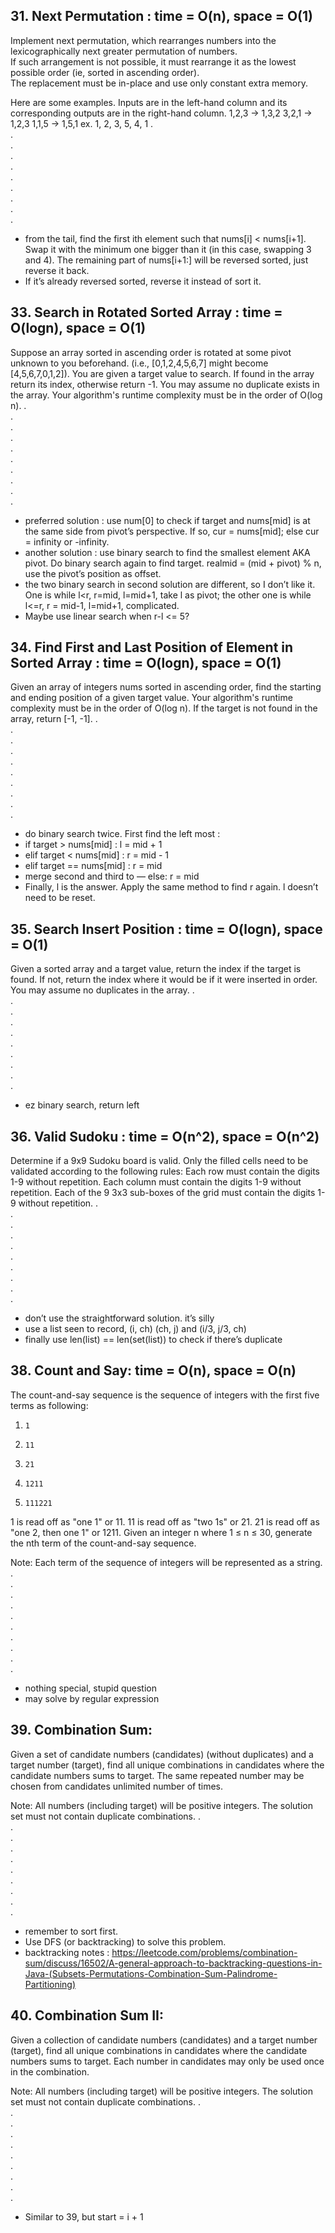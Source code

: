 ## 31. Next Permutation : time = O(n), space = O(1)

Implement next permutation, which rearranges numbers into the lexicographically next greater permutation of numbers.  
If such arrangement is not possible, it must rearrange it as the lowest possible order (ie, sorted in ascending order).  
The replacement must be in-place and use only constant extra memory.  

Here are some examples. Inputs are in the left-hand column and its corresponding outputs are in the right-hand column.
1,2,3 → 1,3,2
3,2,1 → 1,2,3
1,1,5 → 1,5,1
ex. 1, 2, 3, 5, 4, 1
.  
.  
.  
.  
.  
.  
.  
.  
.  
.  
- from the tail, find the first ith element such that nums[i] < nums[i+1]. Swap it with the minimum one bigger than it (in this case, swapping 3 and 4). The remaining part of nums[i+1:] will be reversed sorted, just reverse it back.
- If it’s already reversed sorted, reverse it instead of sort it.

## 33. Search in Rotated Sorted Array : time = O(logn), space = O(1)
Suppose an array sorted in ascending order is rotated at some pivot unknown to you beforehand.
(i.e., [0,1,2,4,5,6,7] might become [4,5,6,7,0,1,2]).
You are given a target value to search. If found in the array return its index, otherwise return -1.
You may assume no duplicate exists in the array.
Your algorithm's runtime complexity must be in the order of O(log n).
.  
.  
.  
.  
.  
.  
.  
.  
.  
.  
- preferred solution : use num[0] to check if target and nums[mid] is at the same side from pivot’s perspective. If so, cur = nums[mid]; else cur = infinity or -infinity.
- another solution : use binary search to find the smallest element AKA pivot. Do binary search again to find target. realmid = (mid + pivot) % n, use the pivot’s position as offset.
- the two binary search in second solution are different, so I don’t like it.  One is while l<r, r=mid, l=mid+1, take l as pivot; the other one is while l<=r, r = mid-1, l=mid+1, complicated.
- Maybe use linear search when r-l <= 5?

## 34. Find First and Last Position of Element in Sorted Array : time = O(logn), space = O(1)
Given an array of integers nums sorted in ascending order, find the starting and ending position of a given target value.
Your algorithm's runtime complexity must be in the order of O(log n).
If the target is not found in the array, return [-1, -1].
.  
.  
.  
.  
.  
.  
.  
.  
.  
.  
- do binary search twice. First find the left most : 
- if target > nums[mid] : l = mid + 1
- elif target < nums[mid] : r = mid - 1
- elif target == nums[mid] : r = mid
- merge second and third to — else: r = mid
- Finally, l is the answer. Apply the same method to find r again. l doesn’t need to be reset.

## 35. Search Insert Position : time = O(logn), space = O(1)
Given a sorted array and a target value, return the index if the target is found. If not, return the index where it would be if it were inserted in order.
You may assume no duplicates in the array.
.  
.  
.  
.  
.  
.  
.  
.  
.  
.  
- ez binary search, return left

## 36. Valid Sudoku : time = O(n^2), space = O(n^2)
Determine if a 9x9 Sudoku board is valid. Only the filled cells need to be validated according to the following rules:
Each row must contain the digits 1-9 without repetition.
Each column must contain the digits 1-9 without repetition.
Each of the 9 3x3 sub-boxes of the grid must contain the digits 1-9 without repetition.
.  
.  
.  
.  
.  
.  
.  
.  
.  
.  
- don’t use the straightforward solution. it’s silly
- use a list seen to record, (i, ch) (ch, j) and (i/3, j/3, ch)
- finally use len(list) == len(set(list)) to check if there’s duplicate

## 38. Count and Say: time = O(n), space = O(n)
The count-and-say sequence is the sequence of integers with the first five terms as following:
1.     1
2.     11
3.     21
4.     1211
5.     111221
1 is read off as "one 1" or 11.
11 is read off as "two 1s" or 21.
21 is read off as "one 2, then one 1" or 1211.
Given an integer n where 1 ≤ n ≤ 30, generate the nth term of the count-and-say sequence.

Note: Each term of the sequence of integers will be represented as a string.
.  
.  
.  
.  
.  
.  
.  
.  
.  
.  
- nothing special, stupid question
- may solve by regular expression

## 39. Combination Sum: 
Given a set of candidate numbers (candidates) (without duplicates) and a target number (target), find all unique combinations in candidates where the candidate numbers sums to target.
The same repeated number may be chosen from candidates unlimited number of times.

Note:
All numbers (including target) will be positive integers.
The solution set must not contain duplicate combinations.
.  
.  
.  
.  
.  
.  
.  
.  
.  
.  
- remember to sort first. 
- Use DFS (or backtracking) to solve this problem.
- backtracking notes :  https://leetcode.com/problems/combination-sum/discuss/16502/A-general-approach-to-backtracking-questions-in-Java-(Subsets-Permutations-Combination-Sum-Palindrome-Partitioning)

## 40. Combination Sum II:
Given a collection of candidate numbers (candidates) and a target number (target), find all unique combinations in candidates where the candidate numbers sums to target.
Each number in candidates may only be used once in the combination.

Note:
All numbers (including target) will be positive integers.
The solution set must not contain duplicate combinations.
.  
.  
.  
.  
.  
.  
.  
.  
.  
.  
- Similar to 39, but start = i + 1
